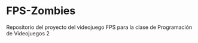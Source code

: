 # FPS-Zombies
Repositorio del proyecto del videojuego FPS para la clase de Programación de Videojuegos 2
